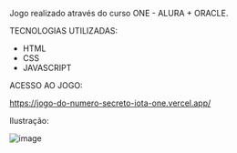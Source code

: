 Jogo realizado através do curso ONE - ALURA + ORACLE.

TECNOLOGIAS UTILIZADAS: 
- HTML
- CSS
- JAVASCRIPT


ACESSO AO JOGO:

https://jogo-do-numero-secreto-iota-one.vercel.app/

Ilustração: 

![image](https://github.com/stephanymdias/jogo-do-numero-secreto/assets/130869859/daf1c183-2580-43b1-84f5-48f73dd41a02)
